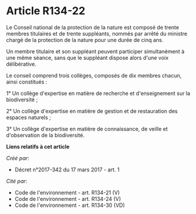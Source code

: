 # Article R134-22

Le Conseil national de la protection de la nature est composé de trente membres titulaires et de trente suppléants, nommés
par arrêté du ministre chargé de la protection de la nature pour une durée de cinq ans.

Un membre titulaire et son suppléant peuvent participer simultanément à une même séance, sans que le suppléant dispose alors
d'une voix délibérative.

Le conseil comprend trois collèges, composés de dix membres chacun, ainsi constitués :

1° Un collège d'expertise en matière de recherche et d'enseignement sur la biodiversité ;

2° Un collège d'expertise en matière de gestion et de restauration des espaces naturels ;

3° Un collège d'expertise en matière de connaissance, de veille et d'observation de la biodiversité.

**Liens relatifs à cet article**

_Créé par_:

  - Décret n°2017-342 du 17 mars 2017 - art. 1

_Cité par_:

  - Code de l'environnement - art. R134-21 (V)
  - Code de l'environnement - art. R134-24 (V)
  - Code de l'environnement - art. R134-30 (VD)
